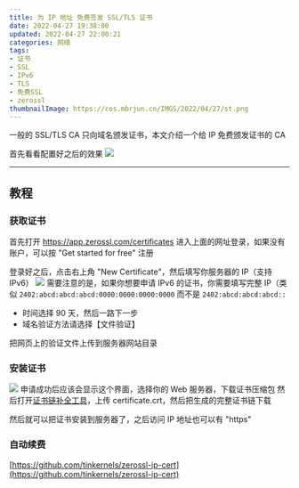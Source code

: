 ```yaml
---
title: 为 IP 地址 免费签发 SSL/TLS 证书
date: 2022-04-27 19:38:00
updated: 2022-04-27 22:00:21
categories: 网络
tags:
- 证书
- SSL
- IPv6
- TLS
- 免费SSL
- zerossl
thumbnailImage: https://cos.mbrjun.cn/IMGS/2022/04/27/st.png
---
```

一般的 SSL/TLS CA 只向域名颁发证书，本文介绍一个给 IP 免费颁发证书的 CA
<!-- more -->
首先看看配置好之后的效果
![](https://cos.mbrjun.cn/IMGS/2022/04/27/st.png)

---

## 教程

### 获取证书

首先打开 https://app.zerossl.com/certificates
 进入上面的网址登录，如果没有账户，可以按 "Get started for free" 注册

登录好之后，点击右上角 "New Certificate"，然后填写你服务器的 IP（支持 IPv6）
![](https://cos.mbrjun.cn/IMGS/2022/04/27/xy.png)
需要注意的是，如果你想要申请 IPv6 的证书，你需要填写完整 IP（类似 ``2402:abcd:abcd:abcd:0000:0000:0000:0000`` 而不是 ``2402:abcd:abcd:abcd::``

- 时间选择 90 天，然后一路下一步
- 域名验证方法请选择【文件验证】

把网页上的验证文件上传到服务器网站目录

### 安装证书

![](https://cos.mbrjun.cn/IMGS/2022/04/27/ud.png)
申请成功后应该会显示这个界面，选择你的 Web 服务器，下载证书压缩包
然后打开[证书链补全工具](https://myssl.com/chain_download.html)，上传 certificate.crt，然后把生成的完整证书链下载

然后就可以把证书安装到服务器了，之后访问 IP 地址也可以有 "https"

### 自动续费

[https://github.com/tinkernels/zerossl-ip-cert](https://github.com/tinkernels/zerossl-ip-cert)

